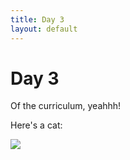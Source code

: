```yaml
---
title: Day 3
layout: default
--- 
```


# Day 3

Of the curriculum, yeahhh!

Here's a cat:

![](https://placekitten.com/408/300)

